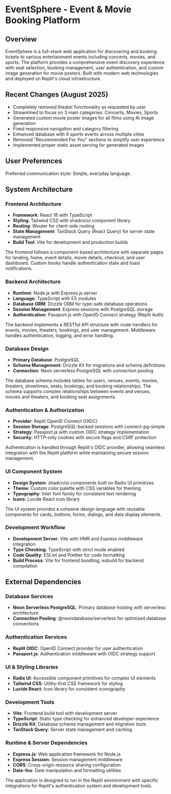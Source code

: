 # EventSphere - Event & Movie Booking Platform

## Overview

EventSphere is a full-stack web application for discovering and booking tickets to various entertainment events including concerts, movies, and sports. The platform provides a comprehensive event discovery experience with seat selection, booking management, user authentication, and custom image generation for movie posters. Built with modern web technologies and deployed on Replit's cloud infrastructure.

## Recent Changes (August 2025)
- Completely removed theater functionality as requested by user
- Streamlined to focus on 3 main categories: Concerts, Movies, Sports
- Generated custom movie poster images for all films using AI image generation
- Fixed responsive navigation and category filtering
- Enhanced database with 6 sports events across multiple cities
- Removed "Recommended For You" sections to simplify user experience
- Implemented proper static asset serving for generated images

## User Preferences

Preferred communication style: Simple, everyday language.

## System Architecture

### Frontend Architecture
- **Framework**: React 18 with TypeScript
- **Styling**: Tailwind CSS with shadcn/ui component library
- **Routing**: Wouter for client-side routing
- **State Management**: TanStack Query (React Query) for server state management
- **Build Tool**: Vite for development and production builds

The frontend follows a component-based architecture with separate pages for landing, home, event details, movie details, checkout, and user dashboard. Custom hooks handle authentication state and toast notifications.

### Backend Architecture
- **Runtime**: Node.js with Express.js server
- **Language**: TypeScript with ES modules
- **Database ORM**: Drizzle ORM for type-safe database operations
- **Session Management**: Express sessions with PostgreSQL storage
- **Authentication**: Passport.js with OpenID Connect strategy (Replit Auth)

The backend implements a RESTful API structure with route handlers for events, movies, theaters, bookings, and user management. Middleware handles authentication, logging, and error handling.

### Database Design
- **Primary Database**: PostgreSQL
- **Schema Management**: Drizzle Kit for migrations and schema definitions
- **Connection**: Neon serverless PostgreSQL with connection pooling

The database schema includes tables for users, venues, events, movies, theaters, showtimes, seats, bookings, and booking relationships. The schema supports complex relationships between events and venues, movies and theaters, and booking seat assignments.

### Authentication & Authorization
- **Provider**: Replit OpenID Connect (OIDC)
- **Session Storage**: PostgreSQL-backed sessions with connect-pg-simple
- **Strategy**: Passport.js with custom OIDC strategy implementation
- **Security**: HTTP-only cookies with secure flags and CSRF protection

Authentication is handled through Replit's OIDC provider, allowing seamless integration with the Replit platform while maintaining secure session management.

### UI Component System
- **Design System**: shadcn/ui components built on Radix UI primitives
- **Theme**: Custom color palette with CSS variables for theming
- **Typography**: Inter font family for consistent text rendering
- **Icons**: Lucide React icon library

The UI system provides a cohesive design language with reusable components for cards, buttons, forms, dialogs, and data display elements.

### Development Workflow
- **Development Server**: Vite with HMR and Express middleware integration
- **Type Checking**: TypeScript with strict mode enabled
- **Code Quality**: ESLint and Prettier for code formatting
- **Build Process**: Vite for frontend bundling, esbuild for backend compilation

## External Dependencies

### Database Services
- **Neon Serverless PostgreSQL**: Primary database hosting with serverless architecture
- **Connection Pooling**: @neondatabase/serverless for optimized database connections

### Authentication Services
- **Replit OIDC**: OpenID Connect provider for user authentication
- **Passport.js**: Authentication middleware with OIDC strategy support

### UI & Styling Libraries
- **Radix UI**: Accessible component primitives for complex UI elements
- **Tailwind CSS**: Utility-first CSS framework for styling
- **Lucide React**: Icon library for consistent iconography

### Development Tools
- **Vite**: Frontend build tool with development server
- **TypeScript**: Static type checking for enhanced developer experience
- **Drizzle Kit**: Database schema management and migration tools
- **TanStack Query**: Server state management and caching

### Runtime & Server Dependencies
- **Express.js**: Web application framework for Node.js
- **Express Session**: Session management middleware
- **CORS**: Cross-origin resource sharing configuration
- **Date-fns**: Date manipulation and formatting utilities

The application is designed to run in the Replit environment with specific integrations for Replit's authentication system and development tools.